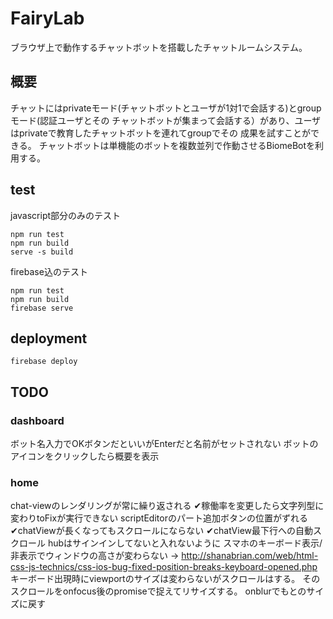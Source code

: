 FairyLab
====

ブラウザ上で動作するチャットボットを搭載したチャットルームシステム。

## 概要

チャットにはprivateモード(チャットボットとユーザが1対1で会話する)とgroupモード(認証ユーザとその
チャットボットが集まって会話する）があり、ユーザはprivateで教育したチャットボットを連れてgroupでその
成果を試すことができる。
チャットボットは単機能のボットを複数並列で作動させるBiomeBotを利用する。

## test

javascript部分のみのテスト
```
npm run test
npm run build
serve -s build
```

firebase込のテスト
```
npm run test
npm run build
firebase serve
```

## deployment

```
firebase deploy
```

## TODO
### dashboard
ボット名入力でOKボタンだといいがEnterだと名前がセットされない
ボットのアイコンをクリックしたら概要を表示

### home
chat-viewのレンダリングが常に繰り返される
✔稼働率を変更したら文字列型に変わりtoFixが実行できない
scriptEditorのパート追加ボタンの位置がずれる
✔chatViewが長くなってもスクロールにならない
✔chatView最下行への自動スクロール
hubはサインインしてないと入れないように
スマホのキーボード表示/非表示でウィンドウの高さが変わらない
-> http://shanabrian.com/web/html-css-js-technics/css-ios-bug-fixed-position-breaks-keyboard-opened.php
   キーボード出現時にviewportのサイズは変わらないがスクロールはする。
   そのスクロールをonfocus後のpromiseで捉えてリサイズする。
   onblurでもとのサイズに戻す
